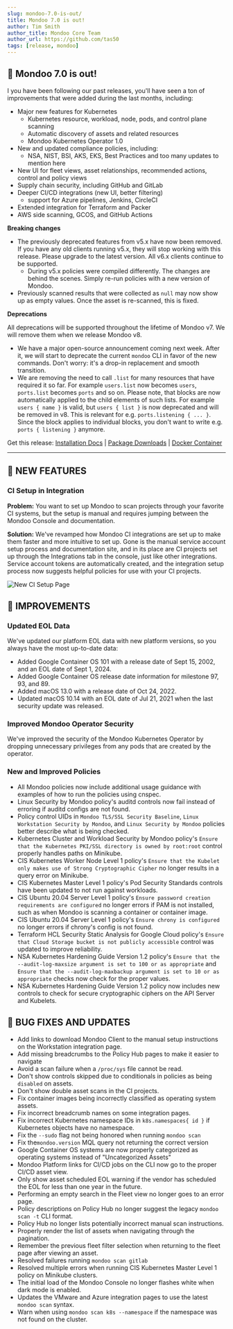 ```yaml
---
slug: mondoo-7.0-is-out/
title: Mondoo 7.0 is out!
author: Tim Smith
author_title: Mondoo Core Team
author_url: https://github.com/tas50
tags: [release, mondoo]
---
```


## 🥳 Mondoo 7.0 is out!

I you have been following our past releases, you'll have seen a ton of improvements that were added during the last months, including:

- Major new features for Kubernetes
  - Kubernetes resource, workload, node, pods, and control plane scanning
  - Automatic discovery of assets and related resources
  - Mondoo Kubernetes Operator 1.0
- New and updated compliance policies, including:
  - NSA, NIST, BSI, AKS, EKS, Best Practices and too many updates to mention here
- New UI for fleet views, asset relationships, recommended actions, control and policy views
- Supply chain security, including GitHub and GitLab
- Deeper CI/CD integrations (new UI, better filtering)
  - support for Azure pipelines, Jenkins, CircleCI
- Extended integration for Terraform and Packer
- AWS side scanning, GCOS, and GitHub Actions

**Breaking changes**

- The previously deprecated features from v5.x have now been removed. If you have any old clients running v5.x, they will stop working with this release. Please upgrade to the latest version. All v6.x clients continue to be supported.
  - During v5.x policies were compiled differently. The changes are behind the scenes. Simply re-run policies with a new version of Mondoo.
- Previously scanned results that were collected as `null` may now show up as empty values. Once the asset is re-scanned, this is fixed.

**Deprecations**

All deprecations will be supported throughout the lifetime of Mondoo v7. We will remove them when we release Mondoo v8.

- We have a major open-source announcement coming next week. After it, we will start to deprecate the current `mondoo` CLI in favor of the new commands. Don't worry: it's a drop-in replacement and smooth transition.
- We are removing the need to call `.list` for many resources that have required it so far. For example `users.list` now becomes `users`, `ports.list` becomes `ports` and so on. Please note, that blocks are now automatically applied to the child elements of such lists. For example `users { name }` is valid, but `users { list }` is now deprecated and will be removed in v8. This is relevant for e.g. `ports.listening { ... }`. Since the block applies to individual blocks, you don't want to write e.g. `ports { listening }` anymore.

Get this release: [Installation Docs](/cnspec/) | [Package Downloads](https://releases.mondoo.com/mondoo/) | [Docker Container](https://hub.docker.com/r/mondoo/client)

---

## 🎉 NEW FEATURES

### CI Setup in Integration

**Problem:** You want to set up Mondoo to scan projects through your favorite CI systems, but the setup is manual and requires jumping between the Mondoo Console and documentation.

**Solution:** We've revamped how Mondoo CI integrations are set up to make them faster and more intuitive to set up. Gone is the manual service account setup process and documentation site, and in its place are CI projects set up through the Integrations tab in the console, just like other integrations. Service account tokens are automatically created, and the integration setup process now suggests helpful policies for use with your CI projects.

![New CI Setup Page](/img/releases/2022-10-18-mondoo-7.0-is-out/ci_setup.png)

## 🧹 IMPROVEMENTS

### Updated EOL Data

We've updated our platform EOL data with new platform versions, so you always have the most up-to-date data:

- Added Google Container OS 101 with a release date of Sept 15, 2002, and an EOL date of Sept 1, 2024.
- Added Google Container OS release date information for milestone 97, 93, and 89.
- Added macOS 13.0 with a release date of Oct 24, 2022.
- Updated macOS 10.14 with an EOL date of Jul 21, 2021 when the last security update was released.

### Improved Mondoo Operator Security

We've improved the security of the Mondoo Kubernetes Operator by dropping unnecessary privileges from any pods that are created by the operator.

### New and Improved Policies

- All Mondoo policies now include additional usage guidance with examples of how to run the policies using cnspec.
- Linux Security by Mondoo policy's auditd controls now fail instead of erroring if auditd configs are not found.
- Policy control UIDs in `Mondoo TLS/SSL Security Baseline`, `Linux Workstation Security by Mondoo`, and `Linux Security by Mondoo` policies better describe what is being checked.
- Kubernetes Cluster and Workload Security by Mondoo policy's `Ensure that the Kubernetes PKI/SSL directory is owned by root:root` control properly handles paths on Minikube.
- CIS Kubernetes Worker Node Level 1 policy's `Ensure that the Kubelet only makes use of Strong Cryptographic Cipher` no longer results in a query error on Minikube.
- CIS Kubernetes Master Level 1 policy's Pod Security Standards controls have been updated to not run against workloads.
- CIS Ubuntu 20.04 Server Level 1 policy's `Ensure password creation requirements are configured` no longer errors if PAM is not installed, such as when Mondoo is scanning a container or container image.
- CIS Ubuntu 20.04 Server Level 1 policy's `Ensure chrony is configured` no longer errors if chrony's config is not found.
- Terraform HCL Security Static Analysis for Google Cloud policy's `Ensure that Cloud Storage bucket is not publicly accessible` control was updated to improve reliability.
- NSA Kubernetes Hardening Guide Version 1.2 policy's `Ensure that the --audit-log-maxsize argument is set to 100 or as appropriate` and `Ensure that the --audit-log-maxbackup argument is set to 10 or as appropriate` checks now check for the proper values.
- NSA Kubernetes Hardening Guide Version 1.2 policy now includes new controls to check for secure cryptographic ciphers on the API Server and Kubelets.

## 🐛 BUG FIXES AND UPDATES

- Add links to download Mondoo Client to the manual setup instructions on the Workstation integration page.
- Add missing breadcrumbs to the Policy Hub pages to make it easier to navigate
- Avoid a scan failure when a `/proc/sys` file cannot be read.
- Don't show controls skipped due to conditionals in policies as being `disabled` on assets.
- Don't show double asset scans in the CI projects.
- Fix container images being incorrectly classified as operating system assets.
- Fix incorrect breadcrumb names on some integration pages.
- Fix incorrect Kubernetes namespace IDs in `k8s.namespaces{ id }` if Kubernetes objects have no namespace.
- Fix the `--sudo` flag not being honored when running `mondoo scan`
- Fix the`mondoo.version` MQL query not returning the correct version
- Google Container OS systems are now properly categorized as operating systems instead of "Uncategorized Assets"
- Mondoo Platform links for CI/CD jobs on the CLI now go to the proper CI/CD asset view.
- Only show asset scheduled EOL warning if the vendor has scheduled the EOL for less than one year in the future.
- Performing an empty search in the Fleet view no longer goes to an error page.
- Policy descriptions on Policy Hub no longer suggest the legacy `mondoo scan -t` CLI format.
- Policy Hub no longer lists potentially incorrect manual scan instructions.
- Properly render the list of assets when navigating through the pagination.
- Remember the previous fleet filter selection when returning to the fleet page after viewing an asset.
- Resolved failures running `mondoo scan gitlab`
- Resolved multiple errors when running CIS Kubernetes Master Level 1 policy on Minikube clusters.
- The initial load of the Mondoo Console no longer flashes white when dark mode is enabled.
- Updates the VMware and Azure integration pages to use the latest `mondoo scan` syntax.
- Warn when using `mondoo scan k8s --namespace` if the namespace was not found on the cluster.
